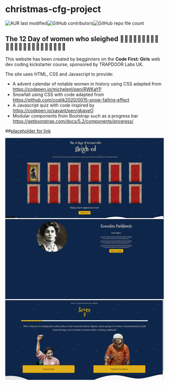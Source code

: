 # christmas-cfg-project
<img alt="AUR last modified" src="https://img.shields.io/aur/last-modified/google-chrome"><img alt="GitHub contributors" src="https://img.shields.io/github/contributors/MollyRushton/christmas-cfg-project"><img alt="GitHub repo file count" src="https://img.shields.io/github/directory-file-count/MollyRushton/christmas-cfg-project">




## The 12 Day of women who sleighed 		:woman_technologist::woman_health_worker::woman_student::woman_judge::woman_with_headscarf::woman_cook::woman_factory_worker::woman_office_worker::woman_scientist::woman_singer::woman_artist::woman_astronaut:

This website has been created by begginners on the **Code First: Girls** web dev coding kickstarter course, sponsored by TRAPDOOR Labs UK.

The site uses HTML, CSS and Javascript to provide:
- A advent calendar of notable women in history using CSS adapted from https://codepen.io/michelenl/pen/RWKaYP
- Snowfall using CSS with code adapted from https://github.com/costik2020/0015-snow-falling-effect
- A Javascript quiz with code inspired by https://codepen.io/savant/pen/gbaveO
- Modular components from Bootstrap such as a progress bar https://getbootstrap.com/docs/5.2/components/progress/

##[placeholder for link](https://example.com)

![Homepage screenshot](/assets/screenshots/home.png)
![Quiz page screenshot](/assets/screenshots/bio.png)
![Bio page screenshot](/assets/screenshots/quiz.png)
